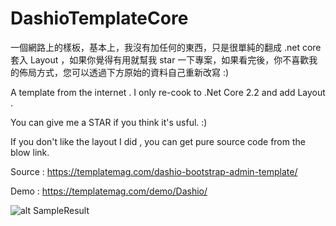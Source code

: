 # DashioTemplateCore

一個網路上的樣板，基本上，我沒有加任何的東西，只是很單純的翻成 .net core 套入 Layout ，如果你覺得有用就幫我 star 一下專案，如果看完後，你不喜歡我的佈局方式，您可以透過下方原始的資料自己重新改寫 :)


A template from the internet . I only re-cook to .Net Core 2.2 and add Layout .

You can give me a STAR if you think it's usful. :)

If you don't like the layout I did , you can  get pure source code from the blow link.

Source : https://templatemag.com/dashio-bootstrap-admin-template/

Demo : https://templatemag.com/demo/Dashio/

![alt SampleResult](https://github.com/donma/DashioTemplateCore/blob/master/dashino_screenshot.jpg?raw=true)
